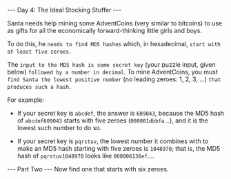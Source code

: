 --- Day 4: The Ideal Stocking Stuffer ---

Santa needs help mining some AdventCoins (very similar to bitcoins) to use as
gifts for all the economically forward-thinking little girls and boys.

To do this, he `needs to find MD5 hashes` which, in hexadecimal, `start with at
least five zeroes`.

The `input to the MD5 hash is some secret key` (your puzzle input, given below)
`followed by a number in decimal`. To mine AdventCoins, you must `find Santa the
lowest positive number` (no leading zeroes: 1, 2, 3, ...) `that produces such a
hash`.

For example:

- If your secret key is `abcdef`, the answer is `609043`, because the MD5 hash of
  `abcdef609043` starts with five zeroes (`000001dbbfa`...), and it is the lowest
  such number to do so.

- If your secret key is `pqrstuv`, the lowest number it combines with to make an
  MD5 hash starting with five zeroes is `1048970`; that is, the MD5 hash of
  `pqrstuv1048970` looks like `000006136ef`....

--- Part Two ---
Now find one that starts with six zeroes.
